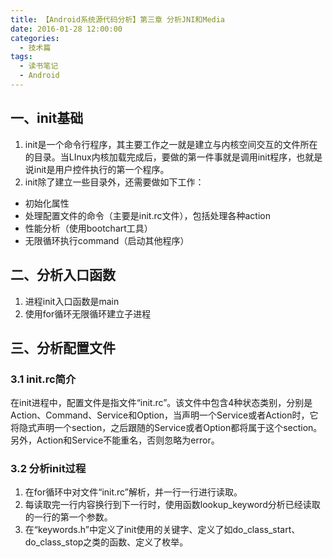```yaml
---
title: 【Android系统源代码分析】第三章 分析JNI和Media
date: 2016-01-28 12:00:00
categories:
  - 技术篇
tags:
  - 读书笔记
  - Android
---
```


## 一、init基础
1. init是一个命令行程序，其主要工作之一就是建立与内核空间交互的文件所在的目录。当LInux内核加载完成后，要做的第一件事就是调用init程序，也就是说init是用户控件执行的第一个程序。
2. init除了建立一些目录外，还需要做如下工作：

* 初始化属性
* 处理配置文件的命令（主要是init.rc文件），包括处理各种action
* 性能分析（使用bootchart工具）
* 无限循环执行command（启动其他程序）

## 二、分析入口函数
1. 进程init入口函数是main
2. 使用for循环无限循环建立子进程

## 三、分析配置文件
### 3.1 init.rc简介
<p class="paragraph">在init进程中，配置文件是指文件“init.rc”。该文件中包含4种状态类别，分别是Action、Command、Service和Option，当声明一个Service或者Action时，它将隐式声明一个section，之后跟随的Service或者Option都将属于这个section。另外，Action和Service不能重名，否则忽略为error。</p>

### 3.2 分析init过程
1. 在for循环中对文件“init.rc”解析，并一行一行进行读取。
2. 每读取完一行内容换行到下一行时，使用函数lookup_keyword分析已经读取的一行的第一个参数。
3. 在“keywords.h”中定义了init使用的关键字、定义了如do_class_start、do_class_stop之类的函数、定义了枚举。